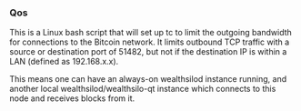 ### Qos ###

This is a Linux bash script that will set up tc to limit the outgoing bandwidth for connections to the Bitcoin network. It limits outbound TCP traffic with a source or destination port of 51482, but not if the destination IP is within a LAN (defined as 192.168.x.x).

This means one can have an always-on wealthsilod instance running, and another local wealthsilod/wealthsilo-qt instance which connects to this node and receives blocks from it.
